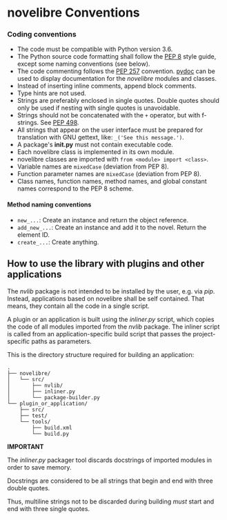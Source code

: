 # novelibre Conventions


### Coding conventions

- The code must be compatible with Python version 3.6. 
- The Python source code formatting shall follow the [PEP 8](https://peps.python.org/pep-0008/) style guide, 
  except some naming conventions (see below).
- The code commenting follows the [PEP 257](https://peps.python.org/pep-0257) convention. [pydoc](https://docs.python.org/3/library/pydoc.html) can be used to display documentation for the *novelibre* modules and classes.
- Instead of inserting inline comments, append block comments.
- Type hints are not used.
- Strings are preferably enclosed in single quotes. Double quotes should only be used if nesting with single quotes is unavoidable.
- Strings should not be concatenated with the `+` operator, but with f-strings. See [PEP 498](https://peps.python.org/pep-0498/).
- All strings that appear on the user interface must be prepared for translation with GNU gettext, like: `_('See this message.')`.
- A package's **__init__.py** must not contain executable code.
- Each novelibre class is implemented in its own module.
- novelibre classes are imported with `from <module> import <class>`.
- Variable names are `mixedCase` (deviation from PEP 8).
- Function parameter names are `mixedCase` (deviation from PEP 8).
- Class names, function names, method names, and global constant names correspond to the PEP 8 scheme.


#### Method naming conventions

- `new_...`: Create an instance and return the object reference.
- `add_new_...`: Create an instance and add it to the novel. Return the element ID.
- `create_...`: Create anything.


## How to use the library with plugins and other applications

The *nvlib* package is not intended to be installed by the user, e.g. via *pip*. 
Instead, applications based on novelibre shall be self contained. That means, they contain all the code in a single script.

A plugin or an application is built using the *inliner.py* script, which copies the code of all modules imported from the *nvlib* package.
The inliner script is called from an application-specific build script that passes the project-specific paths as parameters.

This is the directory structure required for building an application:

```
.
├── novelibre/
│   └── src/
│       ├── nvlib/
│       ├── inliner.py
│       └── package-builder.py
└── plugin_or_application/
    ├── src/
    ├── test/
    └── tools/ 
        ├── build.xml
        └── build.py
```

**IMPORTANT**

The *inliner.py* packager tool discards docstrings of imported modules in order to save memory. 

Docstrings are considered to be all strings that begin and end with three double quotes.

Thus, multiline strings not to be discarded during building *must* start and end with three single quotes. 



